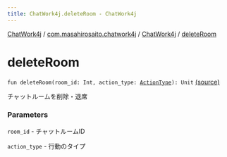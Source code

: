 ```yaml
---
title: ChatWork4j.deleteRoom - ChatWork4j
---
```


[ChatWork4j](../../index.md) / [com.masahirosaito.chatwork4j](../index.md) / [ChatWork4j](index.md) / [deleteRoom](.)

# deleteRoom

`fun deleteRoom(room_id: Int, action_type: `[`ActionType`](../-action-type/index.md)`): Unit` [(source)](https://github.com/MasahiroSaito/ChatWork4j/tree/master/src/main/kotlin/com/masahirosaito/chatwork4j/ChatWork4j.kt#L205)

チャットルームを削除・退席

### Parameters

`room_id` - チャットルームID

`action_type` - 行動のタイプ